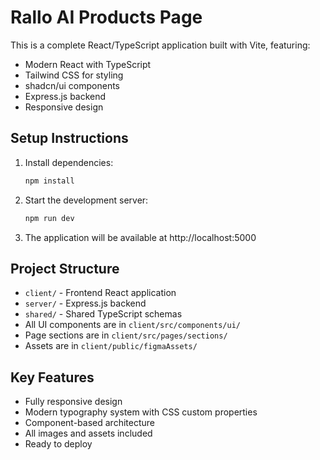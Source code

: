 # Rallo AI Products Page

This is a complete React/TypeScript application built with Vite, featuring:
- Modern React with TypeScript
- Tailwind CSS for styling
- shadcn/ui components
- Express.js backend
- Responsive design

## Setup Instructions

1. Install dependencies:
   ```bash
   npm install
   ```

2. Start the development server:
   ```bash
   npm run dev
   ```

3. The application will be available at http://localhost:5000

## Project Structure

- `client/` - Frontend React application
- `server/` - Express.js backend
- `shared/` - Shared TypeScript schemas
- All UI components are in `client/src/components/ui/`
- Page sections are in `client/src/pages/sections/`
- Assets are in `client/public/figmaAssets/`

## Key Features

- Fully responsive design
- Modern typography system with CSS custom properties
- Component-based architecture
- All images and assets included
- Ready to deploy
